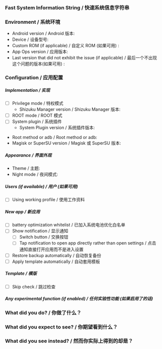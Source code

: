 <!--
Please check the [existing issues](https://github.com/RikkaApps/App-Ops-issue-tracker/issues?q=is%3Aissue) and read in-app help before report issues, Thanks!
请在报告问题之前检查 [已有的 issue](https://github.com/RikkaApps/App-Ops-issue-tracker/issues?q=is%3Aissue) 并查阅应用内帮助，感谢您的支持！

Replace the tip between <!-- -- > (include itself) with your actually answer.
将 <!-- -- > 之间的提示 (包括 <!-- -- > 本身) 替换成您的实际情况
-->

### Fast System Information String / 快速系统信息字符串
<!--
If you can obtain a fast system information string (since version x.x.x), please paste it here. Otherwise, please fill the Environment and Configuration form. 
如果您可以在应用中获取一个快速系统信息字符串 (从 version x.x.x 开始增加的功能)，将它粘贴在这里。否则，请填写下面的“系统环境”和“应用配置”表单。
-->


### Environment / 系统环境

+ Android version / Android 版本: <!-- e.g. "7.1.2" --> 
+ Device / 设备型号: <!-- e.g. Google Pixel XL -->
+ Custom ROM (if applicable) / 自定义 ROM (如果可用) : 
+ App Ops version / 应用版本: <!-- e.g. "2.1.1" -->
+ Last version that did not exhibit the issue (if applicable) / 最后一个不出现这个问题的版本(如果可用) :

### Configuration / 应用配置

<!--
Put an `x` inside the [ ] that applies or replace the tip between asterisks (include asterisks) with your actually answer. Every item is optional, but more detailed description is preferred. 
在您使用的配置前面的 [ ] 内填入 x 。所有选项都是可选的，但是更多的细节往往能够更容易解决问题。
-->

##### Implementation / 实现
- [ ] Privilege mode / 特权模式
  - Shizuku Manager version / Shizuku Manager 版本: <!-- e.g. 0.2.13 -->
- [ ] ROOT mode / ROOT 模式
- [ ] System plugin / 系统插件
  - System Plugin version / 系统插件版本: <!-- e.g. 6 -->
- Root method or adb / Root method or adb: <!-- e.g. Magisk / SuperSU / adb --> 
- Magisk or SuperSU version / Magisk 或 SuperSU 版本: <!-- e.g. Magisk 14.0, SuperSU 2.82 -->

##### Appearance / 界面外观
- Theme / 主题: <!-- e.g. Pixel -->
- Night mode / 夜间模式: <!-- e.g. Off -->

##### Users (if available) / 用户 (如果可用)
- [ ] Using working profile / 使用工作资料

##### New app / 新应用
- [ ] battery optimization whitelist / 已加入系统电池优化白名单
- [ ] Show notification / 显示通知
  - [ ] Switch button / 交换按钮
  - [ ] Tap notification to open app directly rather than open settings / 点击通知直接打开应用而不是进入设置
- [ ] Restore backup automatically / 自动恢复备份
- [ ] Apply template automatically / 自动套用模板

##### Template / 模版
- [ ] Skip check / 跳过检查

##### Any experimental function (if enabled) / 任何实验性功能 (如果启用了的话)



### What did you do? / 你做了什么？
<!-- 
Tell us how to reproduct the problem you experienced, more detailed description is preferred.
告诉我们如何复现您遇到的问题，越详细越好。 
-->


### What did you expect to see? / 你期望看到什么？



### What did you see instead? / 然而你实际上得到的却是？



